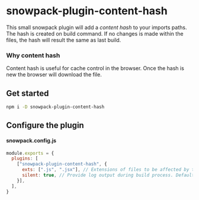 # snowpack-plugin-content-hash
This small snowpack plugin will add a *content hash* to your imports paths. The hash is created on build command. If no changes is made within the files, the hash will result the same as last build.

### Why content hash
Content hash is useful for cache control in the browser. Once the hash is new the browser will download the file.

## Get started
```bash
npm i -D snowpack-plugin-content-hash
```

## Configure the plugin

#### snowpack.config.js
```js
module.exports = {
  plugins: [
    ["snowpack-plugin-content-hash", {
      exts: [".js", ".jsx"], // Extensions of files to be affected by this plugin. Note: only .js or .jsx are valid extensions.
      silent: true, // Provide log output during build process. Default: true.
    }],
  ],
}
```